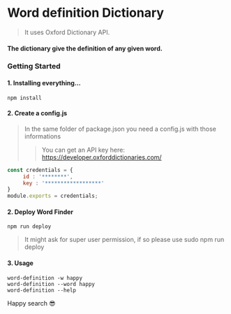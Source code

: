 
# Word definition Dictionary 
> It uses Oxford Dictionary API.

#### The dictionary give the definition of any given word. 


### Getting Started

#### 1. Installing everything...
```
npm install
```
#### 2. Create a config.js
> In the same folder of package.json you need a config.js with those informations
>> You can get an API key here: https://developer.oxforddictionaries.com/

```javascript
const credentials = {
     id : '********',
     key : '******************'
}
module.exports = credentials;
```

#### 2. Deploy **Word Finder** 

```
npm run deploy
```
> It might ask for super user permission, if so please use sudo npm run deploy

#### 3. Usage
```
word-definition -w happy
word-definition --word happy
word-definition --help
```

Happy search 😎


